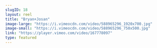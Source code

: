 ```yaml
---
slugID: 18 
layout: reel
title: "Bryan+Josan"
image-large: "https://i.vimeocdn.com/video/588965296_1920x700.jpg"
image-small: "https://i.vimeocdn.com/video/588965296_750x500.jpg"
link: "https://player.vimeo.com/video/167778097"
type: featured
---
```

